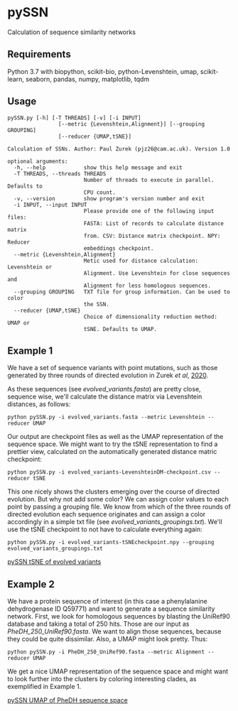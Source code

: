 # pySSN
Calculation of sequence similarity networks

## Requirements
Python 3.7 with
biopython, scikit-bio, python-Levenshtein, umap, scikit-learn, seaborn, pandas, numpy, matplotlib, tqdm

## Usage
```
pySSN.py [-h] [-T THREADS] [-v] [-i INPUT]
                [--metric {Levenshtein,Alignment}] [--grouping GROUPING]
                [--reducer {UMAP,tSNE}]

Calculation of SSNs. Author: Paul Zurek (pjz26@cam.ac.uk). Version 1.0

optional arguments:
  -h, --help            show this help message and exit
  -T THREADS, --threads THREADS
                        Number of threads to execute in parallel. Defaults to
                        CPU count.
  -v, --version         show program's version number and exit
  -i INPUT, --input INPUT
                        Please provide one of the following input files:
                        FASTA: List of records to calculate distance matrix
                        from. CSV: Distance matrix checkpoint. NPY: Reducer
                        embeddings checkpoint.
  --metric {Levenshtein,Alignment}
                        Metic used for distance calculation: Levenshtein or
                        Alignment. Use Levenshtein for close sequences and
                        Alignment for less homologous sequences.
  --grouping GROUPING   TXT file for group information. Can be used to color
                        the SSN.
  --reducer {UMAP,tSNE}
                        Choice of dimensionality reduction method: UMAP or
                        tSNE. Defaults to UMAP.
```

## Example 1
We have a set of sequence variants with point mutations, such as those generated by three rounds of directed evolution in Zurek _et al_, [2020](https://www.nature.com/articles/s41467-020-19687-9). 

As these sequences (see _evolved_variants.fasta_) are pretty close, sequence wise, we'll calculate the distance matrix via Levenshtein distances, as follows:

`python pySSN.py -i evolved_variants.fasta --metric Levenshtein --reducer UMAP`

Our output are checkpoint files as well as the UMAP representation of the sequence space. We might want to try the tSNE representation to find a prettier view, calculated on the automatically generated distance matric checkpoint:

`python pySSN.py -i evolved_variants-LevenshteinDM-checkpoint.csv --reducer tSNE`

This one nicely shows the clusters emerging over the course of directed evolution. But why not add some color? We can assign color values to each point by passing a grouping file. We know from which of the three rounds of directed evolution each sequence originates and can assign a color accordingly in a simple txt file (see _evolved_variants_groupings.txt_). We'll use the tSNE checkpoint to not have to calculate everything again:

`python pySSN.py -i evolved_variants-tSNEcheckpoint.npy --grouping evolved_variants_groupings.txt`


[pySSN tSNE of evolved variants](https://raw.githubusercontent.com/pauljannis/pySSN/main/Example1/evolved_variants-tSNE.png)



## Example 2
We have a protein sequence of interest (in this case a phenylalanine dehydrogenase ID Q59771) and want to generate a sequence similarity network. First, we look for homologous sequences by blasting the UniRef90 database and taking a total of 250 hits. Those are our input as _PheDH_250_UniRef90.fasta_. We want to align those sequences, because they could be quite dissimilar. Also, a UMAP might look pretty. Thus:

`python pySSN.py -i PheDH_250_UniRef90.fasta --metric Alignment --reducer UMAP`

We get a nice UMAP representation of the sequence space and might want to look further into the clusters by coloring interesting clades, as exemplified in Example 1.


[pySSN UMAP of PheDH sequence space](https://raw.githubusercontent.com/pauljannis/pySSN/main/Example2/PheDH_250_UniRef90-UMAP.png)
